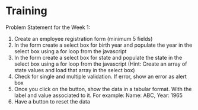 # Training
Problem Statement for the Week 1:
1. Create an employee registration form (minimum 5 fields)
2. In the form create a select box for birth year and populate the year in the select box using a for loop from the javascript
3. In the form create a select box for state and populate the state in the select box using a for loop from the javascript (Hint: Create an array of state values and load that array in the select box)
4. Check for single and multiple validation. If error, show an error as alert box
5. Once you click on the button, show the data in a tabular format. With the label and value associated to it. For example: Name: ABC, Year: 1965
6. Have a button to reset the data
